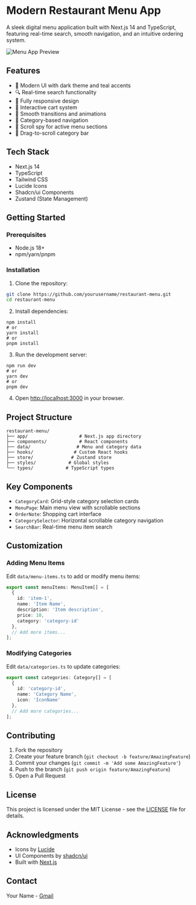 # Modern Restaurant Menu App

A sleek digital menu application built with Next.js 14 and TypeScript, featuring real-time search, smooth navigation, and an intuitive ordering system.

![Menu App Preview](https://hebbkx1anhila5yf.public.blob.vercel-storage.com/image-qD6EVwxLOVVebKKOlzjMcZVsNLcnXG.png)

## Features

- 🎨 Modern UI with dark theme and teal accents
- 🔍 Real-time search functionality
- 📱 Fully responsive design
- 🛒 Interactive cart system
- 🔄 Smooth transitions and animations
- 📑 Category-based navigation
- 🎯 Scroll spy for active menu sections
- 💫 Drag-to-scroll category bar

## Tech Stack

- Next.js 14
- TypeScript
- Tailwind CSS
- Lucide Icons
- Shadcn/ui Components
- Zustand (State Management)

## Getting Started

### Prerequisites

- Node.js 18+ 
- npm/yarn/pnpm

### Installation

1. Clone the repository:
```bash
git clone https://github.com/yourusername/restaurant-menu.git
cd restaurant-menu
```
2. Install dependencies:


```shellscript
npm install
# or
yarn install
# or
pnpm install
```

3. Run the development server:


```shellscript
npm run dev
# or
yarn dev
# or
pnpm dev
```

4. Open [http://localhost:3000](http://localhost:3000) in your browser.


## Project Structure

```plaintext
restaurant-menu/
├── app/                   # Next.js app directory
├── components/            # React components
├── data/                 # Menu and category data
├── hooks/               # Custom React hooks
├── store/              # Zustand store
├── styles/            # Global styles
└── types/            # TypeScript types
```

## Key Components

- `CategoryCard`: Grid-style category selection cards
- `MenuPage`: Main menu view with scrollable sections
- `OrderNote`: Shopping cart interface
- `CategorySelector`: Horizontal scrollable category navigation
- `SearchBar`: Real-time menu item search


## Customization

### Adding Menu Items

Edit `data/menu-items.ts` to add or modify menu items:

```typescript
export const menuItems: MenuItem[] = [
  {
    id: 'item-1',
    name: 'Item Name',
    description: 'Item description',
    price: 10,
    category: 'category-id'
  },
  // Add more items...
];
```

### Modifying Categories

Edit `data/categories.ts` to update categories:

```typescript
export const categories: Category[] = [
  {
    id: 'category-id',
    name: 'Category Name',
    icon: 'IconName'
  },
  // Add more categories...
];
```

## Contributing

1. Fork the repository
2. Create your feature branch (`git checkout -b feature/AmazingFeature`)
3. Commit your changes (`git commit -m 'Add some AmazingFeature'`)
4. Push to the branch (`git push origin feature/AmazingFeature`)
5. Open a Pull Request


## License

This project is licensed under the MIT License - see the [LICENSE](LICENSE) file for details.

## Acknowledgments

- Icons by [Lucide](https://lucide.dev)
- UI Components by [shadcn/ui](https://ui.shadcn.com)
- Built with [Next.js](https://nextjs.org)


## Contact

Your Name - [Gmail](mailto:amiirjahanshahi@gmail.com)
